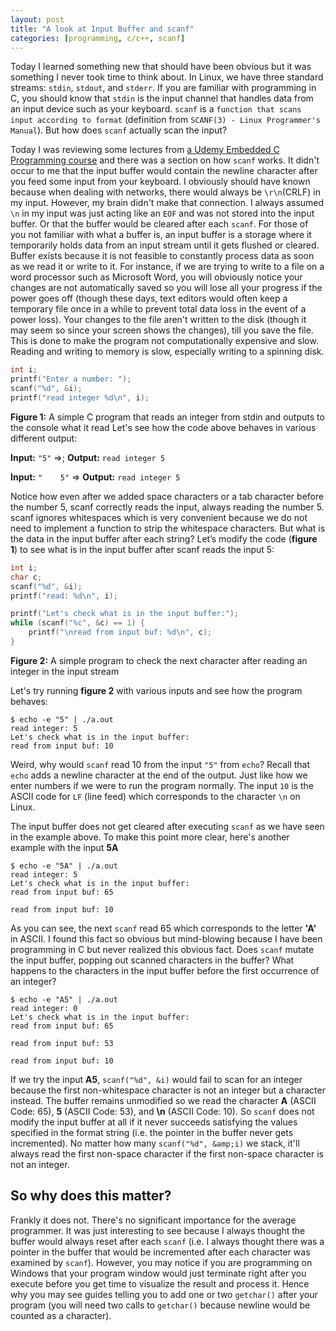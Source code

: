 ```yaml
---
layout: post
title: "A look at Input Buffer and scanf"
categories: [programming, c/c++, scanf]
---
```

Today I learned something new that should have been obvious but it was something I never took time to think about. In Linux, we have three standard streams: `stdin`, `stdout`, and `stderr`. If you are familiar with programming in C, you should know that `stdin` is the input channel that handles data from an input device such as your keyboard.  `scanf` is a `function that scans input according to format` (definition from `SCANF(3) - Linux Programmer's Manual`). But how does `scanf` actually scan the input?

Today I was reviewing some lectures from [a Udemy Embedded C Programming course](https://www.udemy.com/course/microcontroller-embedded-c-programming/) and there was a section on how `scanf` works. It didn't occur to me that the input buffer would contain the newline character after you feed some input from your keyboard. I obviously should have known because when dealing with networks, there would always be `\r\n`(CRLF) in my input. However, my brain didn't make that connection. I always assumed `\n` in my input was just acting like an `EOF` and was not stored into the input buffer. Or that the buffer would be cleared after each `scanf`. For those of you not familiar with what a buffer is, an input buffer is a storage where it temporarily holds data from an input stream until it gets flushed or cleared. Buffer exists because it is not feasible to constantly process data as soon as we read it or write to it. For instance, if we are trying to write to a file on a word processor such as Microsoft Word, you will obviously notice your changes are not automatically saved so you will lose all your progress if the power goes off (though these days, text editors would often keep a temporary file once in a while to prevent total data loss in the event of a power loss). Your changes to the file aren't written to the disk (though it may seem so since your screen shows the changes), till you save the file. This is done to make the program not computationally expensive and slow. Reading and writing to memory is slow, especially writing to a spinning disk.


```c
int i;
printf("Enter a number: ");
scanf("%d", &i);
printf("read integer %d\n", i);
```
**Figure 1:** A simple C program that reads an integer from stdin and outputs to the console what it read
Let's see how the code above behaves in various different output:

**Input:** `"5"`		=>;	**Output:**	`read integer 5`

**Input:** `"    5"`	=>	**Output:**	`read integer 5`

Notice how even after we added space characters or a tab character before the number 5, scanf correctly reads the input, always reading the number 5. scanf ignores whitespaces which is very convenient because we do not need to implement a function to strip the whitespace characters. But what is the data in the input buffer after each string? Let’s modify the code (**figure 1**) to see what is in the input buffer after scanf reads the input 5:

```c
int i;
char c;
scanf("%d", &i);
printf("read: %d\n", i);

printf("Let's check what is in the input buffer:");
while (scanf("%c", &c) == 1) {
    printf("\nread from input buf: %d\n", c);
}
```
**Figure 2:** A simple program to check the next character after reading an integer in the input stream

Let's try running **figure 2** with various inputs and see how the program behaves:

```shell
$ echo -e "5" | ./a.out
read integer: 5
Let's check what is in the input buffer:
read from input buf: 10
```

Weird, why would `scanf` read 10 from the input `"5"` from `echo`? Recall that `echo` adds a newline character at the end of the output. Just like how we enter numbers if we were to run the program normally. The input `10` is the ASCII code for `LF` (line feed) which corresponds to the character `\n` on Linux.

The input buffer does not get cleared after executing `scanf` as we have seen in the example above. To make this point more clear, here's another example with the input **5A**

```
$ echo -e "5A" | ./a.out
read integer: 5
Let's check what is in the input buffer:
read from input buf: 65

read from input buf: 10
```

As you can see, the next `scanf` read 65 which corresponds to the letter **'A'** in ASCII. I found this fact so obvious but mind-blowing because I have been programming in C but never realized this obvious fact. Does `scanf` mutate the input buffer, popping out scanned characters in the buffer? What happens to the characters in the input buffer before the first occurrence of an integer?

```
$ echo -e "A5" | ./a.out
read integer: 0
Let's check what is in the input buffer:
read from input buf: 65

read from input buf: 53

read from input buf: 10
```

If we try the input **A5**, `scanf("%d", &i)` would fail to scan for an integer because the first non-whitespace character is not an integer but a character instead. The buffer remains unmodified so we read the character **A** (ASCII Code: 65), **5** (ASCII Code: 53), and **\n** (ASCII Code: 10). So `scanf` does not modify the input buffer at all if it never succeeds satisfying the values specified in the format string (i.e. the pointer in the buffer never gets incremented). No matter how many `scanf("%d", &amp;i)` we stack, it'll always read the first non-space character if the first non-space character is not an integer.

## So why does this matter?

Frankly it does not. There's no significant importance for the average programmer. It was just interesting to see because I always thought the buffer would always reset after each `scanf` (i.e. I always thought there was a pointer in the buffer that would be incremented after each character was examined by `scanf`). However, you may notice if you are programming on Windows that your program window would just terminate right after you execute before you get time to visualize the result and process it. Hence why you may see guides telling you to add one or two `getchar()` after your program (you will need two calls to `getchar()` because newline would be counted as a character).
